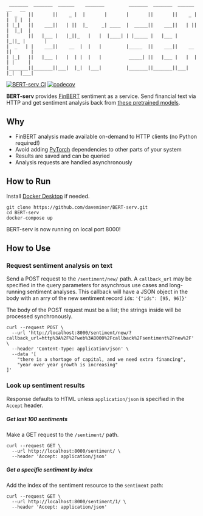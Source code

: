      _______  _______  ______    _______         _______  _______  ______    __   __
    |  _    ||       ||    _ |  |       |       |       ||       ||    _ |  |  | |  |
    | |_|   ||    ___||   | ||  |_     _| ____  |  _____||    ___||   | ||  |  |_|  |
    |       ||   |___ |   |_||_   |   |  |____| | |_____ |   |___ |   |_||_ |       |
    |  _   | |    ___||    __  |  |   |         |_____  ||    ___||    __  ||       |
    | |_|   ||   |___ |   |  | |  |   |          _____| ||   |___ |   |  | | |     |
    |_______||_______||___|  |_|  |___|         |_______||_______||___|  |_|  |___|

[![BERT-serv CI](https://github.com/daveminer/BERT-serv/actions/workflows/ci.yml/badge.svg)](https://github.com/daveminer/BERT-serv/actions/workflows/ci.yml)
[![codecov](https://codecov.io/gh/daveminer/BERT-serv/branch/main/graph/badge.svg?token=jMMlzwBmhi)](https://codecov.io/gh/daveminer/BERT-serv)

**BERT-serv** provides [FinBERT](https://github.com/ProsusAI/finBERT) sentiment as a service. Send financial text via HTTP and get sentiment analysis back from [these pretrained models](https://github.com/yya518/FinBERT).

## Why

- FinBERT analysis made available on-demand to HTTP clients (no Python required!)
- Avoid adding [PyTorch](https://pytorch.org/) dependencies to other parts of your system
- Results are saved and can be queried
- Analysis requests are handled asynchronously

## How to Run

Install [Docker Desktop](https://www.docker.com/products/docker-desktop/) if needed.

```
git clone https://github.com/daveminer/BERT-serv.git
cd BERT-serv
docker-compose up
```

BERT-serv is now running on local port 8000!

## How to Use

### Request sentiment analysis on text

Send a POST request to the `/sentiment/new/` path. A `callback_url` may be specified in
the query parameters for asynchrous use cases and long-running sentiment analyses. This callback
will have a JSON object in the body with an arry of the new sentiment record `id`s: `'{"ids": [95, 96]}'`

The body of the POST request must be a list; the strings inside will be processed synchronously.

```
curl --request POST \
  --url 'http://localhost:8000/sentiment/new/?callback_url=http%3A%2F%2Fweb%3A8000%2Fcallback%2Fsentiment%2Fnew%2F' \
  --header 'Content-Type: application/json' \
  --data '[
	"there is a shortage of capital, and we need extra financing",
	"year over year growth is increasing"
]'
```

### Look up sentiment results

Response defaults to HTML unless `application/json` is specified in the `Accept` header.

##### Get last 100 sentiments

Make a GET request to the `/sentiment/` path.

```
curl --request GET \
  --url http://localhost:8000/sentiment/ \
  --header 'Accept: application/json'
```

##### Get a specific sentiment by index

Add the index of the sentiment resource to the `sentiment` path:

```
curl --request GET \
  --url http://localhost:8000/sentiment/1/ \
  --header 'Accept: application/json'
```
